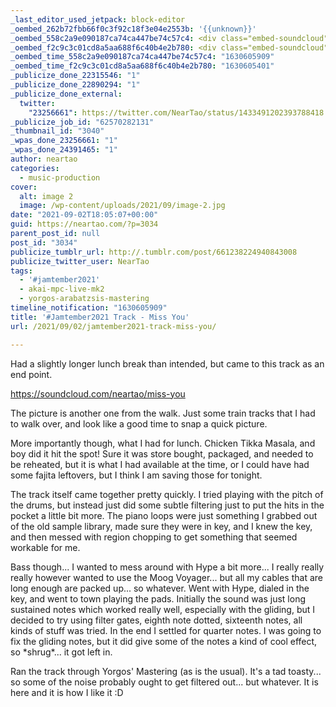 ```yaml
---
_last_editor_used_jetpack: block-editor
_oembed_262b72fbb66f0c3f92c18f3e04e2553b: '{{unknown}}'
_oembed_558c2a9e090187ca74ca447be74c57c4: <div class="embed-soundcloud"><iframe title="Miss You by NearTao" width="500" height="400" scrolling="no" frameborder="no" src="https://w.soundcloud.com/player/?visual=true&url=https%3A%2F%2Fapi.soundcloud.com%2Ftracks%2F1117704163&show_artwork=true&maxheight=750&maxwidth=500"></iframe></div>
_oembed_f2c9c3c01cd8a5aa688f6c40b4e2b780: <div class="embed-soundcloud"><iframe title="Miss You by NearTao" width="750" height="400" scrolling="no" frameborder="no" src="https://w.soundcloud.com/player/?visual=true&url=https%3A%2F%2Fapi.soundcloud.com%2Ftracks%2F1117704163&show_artwork=true&maxheight=1000&maxwidth=750"></iframe></div>
_oembed_time_558c2a9e090187ca74ca447be74c57c4: "1630605909"
_oembed_time_f2c9c3c01cd8a5aa688f6c40b4e2b780: "1630605401"
_publicize_done_22315546: "1"
_publicize_done_22890294: "1"
_publicize_done_external:
  twitter:
    "23256661": https://twitter.com/NearTao/status/1433491202393788418
_publicize_job_id: "62570282131"
_thumbnail_id: "3040"
_wpas_done_23256661: "1"
_wpas_done_24391465: "1"
author: neartao
categories:
  - music-production
cover:
  alt: image 2
  image: /wp-content/uploads/2021/09/image-2.jpg
date: "2021-09-02T18:05:07+00:00"
guid: https://neartao.com/?p=3034
parent_post_id: null
post_id: "3034"
publicize_tumblr_url: http://.tumblr.com/post/661238224940843008
publicize_twitter_user: NearTao
tags:
  - '#jamtember2021'
  - akai-mpc-live-mk2
  - yorgos-arabatzsis-mastering
timeline_notification: "1630605909"
title: '#Jamtember2021 Track - Miss You'
url: /2021/09/02/jamtember2021-track-miss-you/

---
```

Had a slightly longer lunch break than intended, but came to this track as an end point.

https://soundcloud.com/neartao/miss-you

The picture is another one from the walk. Just some train tracks that I had to walk over, and look like a good time to snap a quick picture.

More importantly though, what I had for lunch. Chicken Tikka Masala, and boy did it hit the spot! Sure it was store bought, packaged, and needed to be reheated, but it is what I had available at the time, or I could have had some fajita leftovers, but I think I am saving those for tonight.

The track itself came together pretty quickly. I tried playing with the pitch of the drums, but instead just did some subtle filtering just to put the hits in the pocket a little bit more. The piano loops were just something I grabbed out of the old sample library, made sure they were in key, and I knew the key, and then messed with region chopping to get something that seemed workable for me.

Bass though... I wanted to mess around with Hype a bit more... I really really really however wanted to use the Moog Voyager... but all my cables that are long enough are packed up... so whatever. Went with Hype, dialed in the key, and went to town playing the pads. Initially the sound was just long sustained notes which worked really well, especially with the gliding, but I decided to try using filter gates, eighth note dotted, sixteenth notes, all kinds of stuff was tried. In the end I settled for quarter notes. I was going to fix the gliding notes, but it did give some of the notes a kind of cool effect, so \*shrug\*... it got left in.

Ran the track through Yorgos' Mastering (as is the usual). It's a tad toasty... so some of the noise probably ought to get filtered out... but whatever. It is here and it is how I like it :D
